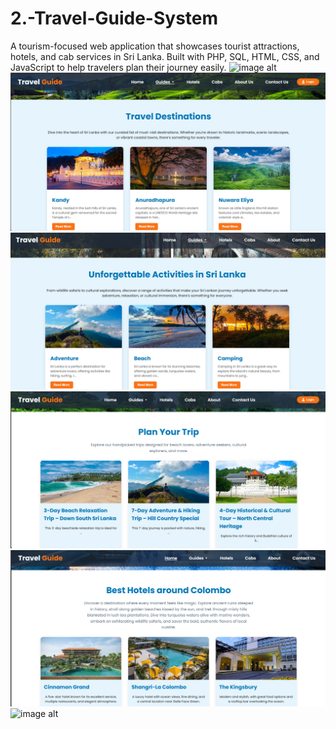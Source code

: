 # 2.-Travel-Guide-System
A tourism-focused web application that showcases tourist attractions, hotels, and cab services in Sri Lanka. Built with PHP, SQL, HTML, CSS, and JavaScript to help travelers plan their journey easily.
![image alt](https://github.com/ThaveeshaNamith/Food-Ordering-System/blob/0ce4bd5a7afd26d0164b5cd52e371ca3b9541d40/merged.jpg)
![image alt](https://github.com/ThaveeshaNamith/2.-Travel-Guide-System/blob/da76d2ba8543ac317a9826a3cc9c93f5af1440cc/Screenshot%202025-08-29%20082112.png)
![image alt](https://github.com/ThaveeshaNamith/2.-Travel-Guide-System/blob/0994d70d44e6d3556f4ff0530783c05a6291d7fc/Screenshot%202025-08-29%20082133.png)
![image alt](https://github.com/ThaveeshaNamith/2.-Travel-Guide-System/blob/a443c9511000bf00a28a905e9dc2f336a51758d2/Screenshot%202025-08-29%20082149.png)
![image alt](https://github.com/ThaveeshaNamith/2.-Travel-Guide-System/blob/681c29d7a1bff728b6ccf16c9d6c5a1d103864fc/Screenshot%202025-08-29%20082203.png)
![image alt]()
